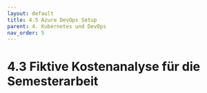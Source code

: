 ```yaml
---
layout: default
title: 4.5 Azure DevOps Setup
parent: 4. Kubernetes und DevOps
nav_order: 5
---
```


# 4.3 Fiktive Kostenanalyse für die Semesterarbeit
